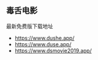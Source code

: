 ## 毒舌电影

最新免费版下载地址


- https://www.dushe.app/
- https://www.duse.app/
- https://www.dsmovie2019.app/
